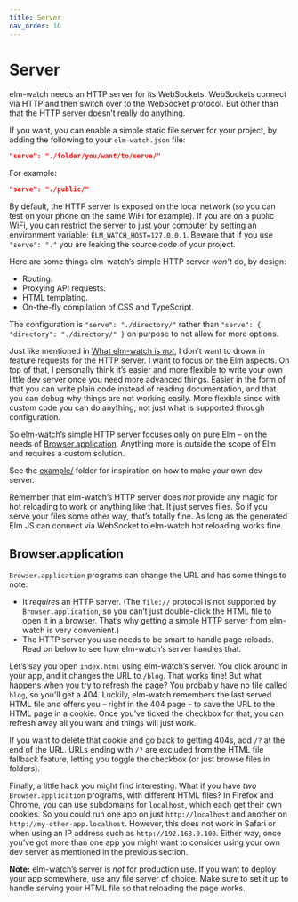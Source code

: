 ```yaml
---
title: Server
nav_order: 10
---
```


# Server

elm-watch needs an HTTP server for its WebSockets. WebSockets connect via HTTP and then switch over to the WebSocket protocol. But other than that the HTTP server doesn’t really do anything.

If you want, you can enable a simple static file server for your project, by adding the following to your `elm-watch.json` file:

```json
"serve": "./folder/you/want/to/serve/"
```

For example:

```json
"serve": "./public/"
```

By default, the HTTP server is exposed on the local network (so you can test on your phone on the same WiFi for example). If you are on a public WiFi, you can restrict the server to just your computer by setting an environment variable: `ELM_WATCH_HOST=127.0.0.1`. Beware that if you use `"serve": "."` you are leaking the source code of your project.

Here are some things elm-watch’s simple HTTP server _won’t_ do, by design:

- Routing.
- Proxying API requests.
- HTML templating.
- On-the-fly compilation of CSS and TypeScript.

The configuration is `"serve": "./directory/"` rather than `"serve": { "directory": "./directory/" }` on purpose to not allow for more options.

Just like mentioned in [What elm-watch is _not_](../what-elm-watch-is-not), I don’t want to drown in feature requests for the HTTP server. I want to focus on the Elm aspects. On top of that, I personally think it’s easier and more flexible to write your own little dev server once you need more advanced things. Easier in the form of that you can write plain code instead of reading documentation, and that you can debug why things are not working easily. More flexible since with custom code you can do anything, not just what is supported through configuration.

So elm-watch’s simple HTTP server focuses only on pure Elm – on the needs of [Browser.application](#browserapplication). Anything more is outside the scope of Elm and requires a custom solution.

See the [example/] folder for inspiration on how to make your own dev server.

Remember that elm-watch’s HTTP server does _not_ provide any magic for hot reloading to work or anything like that. It just serves files. So if you serve your files some other way, that’s totally fine. As long as the generated Elm JS can connect via WebSocket to elm-watch hot reloading works fine.

## Browser.application

`Browser.application` programs can change the URL and has some things to note:

- It _requires_ an HTTP server. (The `file://` protocol is not supported by `Browser.application`, so you can’t just double-click the HTML file to open it in a browser. That’s why getting a simple HTTP server from elm-watch is very convenient.)
- The HTTP server you use needs to be smart to handle page reloads. Read on below to see how elm-watch’s server handles that.

Let’s say you open `index.html` using elm-watch’s server. You click around in your app, and it changes the URL to `/blog`. That works fine! But what happens when you try to refresh the page? You probably have no file called `blog`, so you’ll get a 404. Luckily, elm-watch remembers the last served HTML file and offers you – right in the 404 page – to save the URL to the HTML page in a cookie. Once you’ve ticked the checkbox for that, you can refresh away all you want and things will just work.

If you want to delete that cookie and go back to getting 404s, add `/?` at the end of the URL. URLs ending with `/?` are excluded from the HTML file fallback feature, letting you toggle the checkbox (or just browse files in folders).

Finally, a little hack you might find interesting. What if you have _two_ `Browser.application` programs, with different HTML files? In Firefox and Chrome, you can use subdomains for `localhost`, which each get their own cookies. So you could run one app on just `http://localhost` and another on `http://my-other-app.localhost`. However, this does not work in Safari or when using an IP address such as `http://192.168.0.100`. Either way, once you’ve got more than one app you might want to consider using your own dev server as mentioned in the previous section.

**Note:** elm-watch’s server is _not_ for production use. If you want to deploy your app somewhere, use any file server of choice. Make sure to set it up to handle serving your HTML file so that reloading the page works.

[example/]: https://github.com/lydell/elm-watch/tree/main/example#readme
